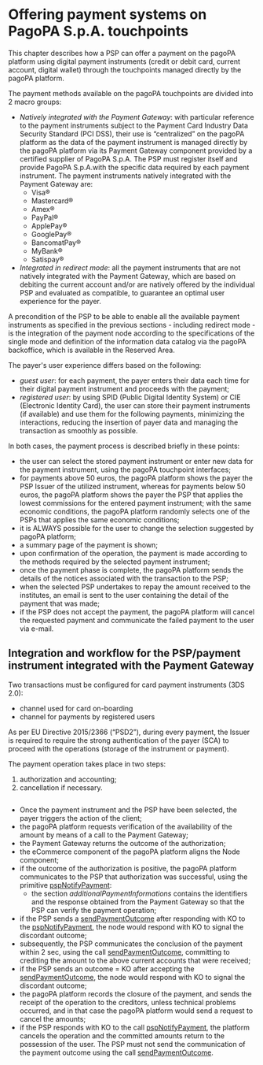# Offering payment systems on PagoPA S.p.A. touchpoints

This chapter describes how a PSP can offer a payment on the pagoPA platform using digital payment instruments (credit or debit card, current account, digital wallet) through the touchpoints managed directly by the pagoPA platform.

The payment methods available on the pagoPA touchpoints are divided into 2 macro groups:

* _Natively integrated with the Payment Gateway_: with particular reference to the payment instruments subject to the Payment Card Industry Data Security Standard (PCI DSS), their use is “centralized” on the pagoPA platform as the data of the payment instrument is managed directly by the pagoPA platform via its Payment Gateway component provided by a certified supplier of PagoPA S.p.A. The PSP must register itself and provide PagoPA S.p.A.with the specific data required by each payment instrument. The payment instruments natively integrated with the Payment Gateway are:
  * Visa®
  * Mastercard®
  * Amex®
  * PayPal®
  * ApplePay®
  * GooglePay®
  * BancomatPay®
  * MyBank®
  * Satispay®
* _Integrated in redirect mode_: all the payment instruments that are not natively integrated with the Payment Gateway, which are based on debiting the current account and/or are natively offered by the individual PSP and evaluated as compatible, to guarantee an optimal user experience for the payer.

A precondition of the PSP to be able to enable all the available payment instruments as specified in the previous sections - including redirect mode - is the integration of the payment node according to the specifications of the single mode and definition of the information data catalog via the pagoPA backoffice, which is available in the Reserved Area.

The payer's user experience differs based on the following:

* _guest user_: for each payment, the payer enters their data each time for their digital payment instrument and proceeds with the payment;
* _registered user_: by using SPID (Public Digital Identity System) or CIE (Electronic Identity Card), the user can store their payment instruments (if available) and use them for the following payments, minimizing the interactions, reducing the insertion of payer data and managing the transaction as smoothly as possible.

In both cases, the payment process is described briefly in these points:

* the user can select the stored payment instrument or enter new data for the payment instrument, using the pagoPA touchpoint interfaces;
* for payments above 50 euros, the pagoPA platform shows the payer the PSP Issuer of the utilized instrument, whereas for payments below 50 euros, the pagoPA platform shows the payer the PSP that applies the lowest commissions for the entered payment instrument; with the same economic conditions, the pagoPA platform randomly selects one of the PSPs that applies the same economic conditions;
* it is ALWAYS possible for the user to change the selection suggested by pagoPA platform;
* a summary page of the payment is shown;
* upon confirmation of the operation, the payment is made according to the methods required by the selected payment instrument;
* once the payment phase is complete, the pagoPA platform sends the details of the notices associated with the transaction to the PSP;
* when the selected PSP undertakes to repay the amount received to the institutes, an email is sent to the user containing the detail of the payment that was made;
* if the PSP does not accept the payment, the pagoPA platform will cancel the requested payment and communicate the failed payment to the user via e-mail.

## Integration and workflow for the PSP/payment instrument integrated with the Payment Gateway

Two transactions must be configured for card payment instruments (3DS 2.0):

* channel used for card on-boarding
* channel for payments by registered users

As per EU Directive 2015/2366 (“PSD2”), during every payment, the Issuer is required to require the strong authentication of the payer (SCA) to proceed with the operations (storage of the instrument or payment).

The payment operation takes place in two steps:

1. authorization and accounting;
2. cancellation if necessary.

<figure><img src="https://lh7-eu.googleusercontent.com/yhq9AQelf18Ot0EQ5oghqgvH31BCSrnxdsNpx4IMTRxWac5VbplAkuUjaC_FXa-Hj3hQujBbU6b310J7bTx2FvhXOT6Mi7fZTCGP0So7Euw5IXkqCVpiFoxWC7OpoX8SNnxW0PaN157cmV2XSsmhpH0" alt=""><figcaption></figcaption></figure>

* Once the payment instrument and the PSP have been selected, the payer triggers the action of the client;
* the pagoPA platform requests verification of the availability of the amount by means of a call to the Payment Gateway;
* the Payment Gateway returns the outcome of the authorization;
* the eCommerce component of the pagoPA platform aligns the Node component;
* if the outcome of the authorization is positive, the pagoPA platform communicates to the PSP that authorization was successful, using the primitive [pspNotifyPayment](../../appendices/primitive.md#pspnotifypayment):
  * the section _additionalPaymentInformations_ contains the identifiers and the response obtained from the Payment Gateway so that the PSP can verify the payment operation;
* if the PSP sends a [sendPaymentOutcome](../../appendices/primitive.md#sendpaymentoutcome) after responding with KO to the [pspNotifyPayment](../../appendices/primitive.md#pspnotifypayment), the node would respond with KO to signal the discordant outcome;
* subsequently, the PSP communicates the conclusion of the payment within 2 sec, using the call [sendPaymentOutcome](../../appendices/primitive.md#sendpaymentoutcome), committing to crediting the amount to the above current accounts that were received;
* if the PSP sends an outcome = KO after accepting the [sendPaymentOutcome](../../appendices/primitive.md#pspnotifypayment), the node would respond with KO to signal the discordant outcome;
* the pagoPA platform records the closure of the payment, and sends the receipt of the operation to the creditors, unless technical problems occurred, and in that case the pagoPA platform would send a request to cancel the amounts;
* if the PSP responds with KO to the call [pspNotifyPayment](../../appendices/primitive.md#pspnotifypayment), the platform cancels the operation and the committed amounts return to the possession of the user. The PSP must not send the communication of the payment outcome using the call [sendPaymentOutcome](../../appendices/primitive.md#sendpaymentoutcome).
